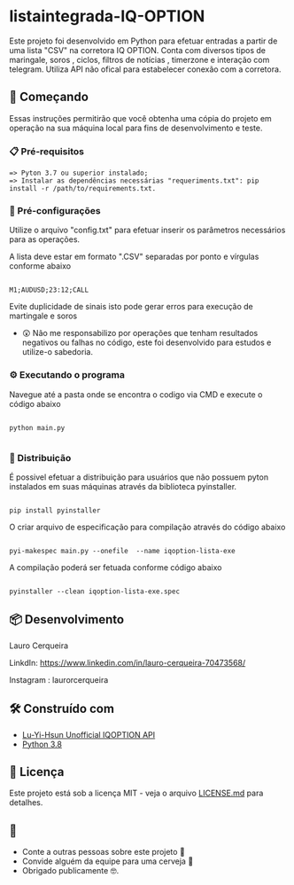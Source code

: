 # listaintegrada-IQ-OPTION
Este projeto foi desenvolvido em Python para efetuar entradas a partir de uma lista "CSV" na corretora IQ OPTION. Conta com diversos tipos de maringale, soros , ciclos, filtros de notícias , timerzone e interação com telegram. Utiliza API não ofical para estabelecer conexão com a corretora.

## 🚀 Começando

Essas instruções permitirão que você obtenha uma cópia do projeto em operação na sua máquina local para fins de desenvolvimento e teste.

### 📋 Pré-requisitos

```
=> Pyton 3.7 ou superior instalado;
=> Instalar as dependências necessárias "requeriments.txt": pip install -r /path/to/requirements.txt.
```

### 🔧 Pré-configurações

Utilize o arquivo "config.txt" para efetuar inserir os parâmetros necessários para as operações.

A lista deve estar em formato ".CSV" separadas por  ponto e vírgulas conforme abaixo 

```

M1;AUDUSD;23:12;CALL

```
Evite duplicidade de sinais isto pode gerar erros para execução de martingale e soros 

*   😲  Não me responsabilizo por operações que tenham resultados negativos ou falhas no código, este foi desenvolvido para estudos e utilize-o sabedoria. 

### ⚙️ Executando o programa

Navegue até a pasta onde se encontra o codigo via CMD e execute o código abaixo 

```

python main.py
 
```

### 📨 Distribuição

É possivel efetuar a distribuição para usuários que não possuem pyton instalados em suas máquinas através da biblioteca pyinstaller. 

```

pip install pyinstaller 

```

O criar arquivo de especificação para compilação através do código abaixo 

```

pyi-makespec main.py --onefile  --name iqoption-lista-exe

```

A compilação poderá ser fetuada conforme código abaixo

```

pyinstaller --clean iqoption-lista-exe.spec

```

## 📦 Desenvolvimento

Lauro Cerqueira

LinkdIn: https://www.linkedin.com/in/lauro-cerqueira-70473568/

Instagram : laurorcerqueira

## 🛠️ Construído com

* [Lu-Yi-Hsun Unofficial IQOPTION API](https://github.com/Lu-Yi-Hsun/iqoptionapi)
* [Python 3.8](https://www.python.org/downloads/release/python-380/)

## 📄 Licença

Este projeto está sob a licença MIT - veja o arquivo [LICENSE.md](https://github.com/usuario/projeto/licenca) para detalhes.

## 🎁 

* Conte a outras pessoas sobre este projeto 📢
* Convide alguém da equipe para uma cerveja 🍺 
* Obrigado publicamente 🤓.


